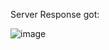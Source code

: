 Server Response got:

![image](https://github.com/user-attachments/assets/779d3c37-a8aa-4d56-9ff0-e61ccb6dfa08)
